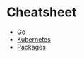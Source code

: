 # Cheatsheet

- [Go](./sheets/Go.md)
- [Kubernetes](./sheets/Kubernetes.md)
- [Packages](./sheets/Packages.md)
